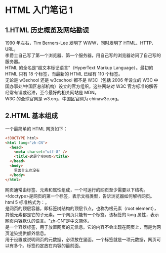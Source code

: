﻿# HTML 入门笔记 1

## 1.HTML 历史概览及网站勘误

1990 年左右，Tim Berners-Lee 发明了 WWW，同时发明了 HTML、HTTP、URL。
<br>李爵士自己写了第一个浏览器、第一个服务器，用自己写的浏览器访问了自己写的服务器。
<br>HTML 的全名是“超文本标记语言”（HyperText Markup Language）。最初的 HTML 只有 18 个标签，而最新的 HTML 已经有 110 个标签。
<br>无论是 w3school 还是 w3cschool 都不是 W3C（包括 2006 年设立的 W3C 中国办事处/中国区总部机构）设立的官方组织。这些网站对 W3C 官方标准的解答经常有误或迟滞，至今最好的相关网站是 MDN。
<br>W3C 的全球官网是 w3.org，中国区官网为 chinaw3c.org。

## 2.HTML 基本组成

一个最简单的 HTML 网页如下：

```html
<!DOCTYPE html>
<html lang="zh-CN">
  <head>
    <meta charset="utf-8" />
    <title>这是个空网页</title>
  </head>
  <body>
    里面什么也没有
  </body>
</html>
```

网页通常由标签、元素和属性组成，一个可运行的网页至少需要以下结构。
<br><!doctype>是网页的第一个标签，表示文档类型，告诉浏览器如何解析网页。html 5 标准格式为：<!DOCTYPE html>。
<br><html>是网页的顶层容器，即标签树结构的顶层节点，也称为根元素（root element），其他元素都是它的子元素。一个网页只能有一个<html>标签。该标签的 lang 属性，表示网页内容默认的语言。"zh-CN"是中文简体。
<br><head>是一个容器标签，用于放置网页的元信息。它的内容不会出现在网页上，而是为网页渲染提供额外信息。
<br><meta>用于设置或说明网页的元数据，必须放在<head>里面。一个<meta>标签就是一项元数据，网页可以有多个<meta>。<meta>标签约定放在<head>内容的最前面。
<br><title>用于指定网页的标题，会显示在浏览器窗口的标题栏。
<br><body>是一个容器标签，用于放置网页的主体内容。浏览器显示的页面内容，都放置在它的内部。它是<html>里的第二个子元素，紧跟在<head>后面。

## 3.常用表示章节的标签

- h1、h2...h6：用于包裹标题。
- section：用于包裹章节。
- article：一整篇文章。
- p：段落。
- header：顶部。
- footer：底部。
- main：主要内容。
- aside：旁支内容。
- div：划分块级元素，无语义。

## 4.全局属性

- class：类元素。如果不同元素的 class 属性值相同，就表示它们是一类的。class 属性可重复。
- id：与 class 用法完全相同，但 id 属性原则上不可重复。（比较坑的是，重复了也不报错。）
- contenteditable：用于更改用户修改内容的权限，默认状态不可编辑。
- hidden：用于隐藏页面元素。
- style：指定当前元素的 css 样式。
- tabindex：指定 Tab 键可选的页面元素，并进行排序。
- title：网页标题。

## 5.常用内容标签

- ol+li：顺序列表+列表的一项。
- ul+li：无序列表+列表的一项。
- dl+dt+dd：描述列表+描述对象+描述内容。
- pre：保留空格/回车/tab。
- code：编程用等宽字体（一般被包裹在 pre 内）。
- hr：分割线。
- br：回车。
- a：href 链接网址，加 target 则默认新窗口打开。
- em：强调（默认斜体）。
- strong：强调（默认粗体）。
- quote：引用（行结构）。
- blockquote：引用（块结构）。
